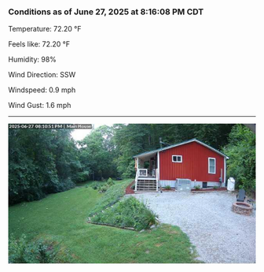 ### Conditions as of June 27, 2025 at 8:16:08 PM CDT 

Temperature: 72.20 &deg;F

Feels like: 72.20 &deg;F

Humidity: 98%

Wind Direction: SSW

Windspeed: 0.9 mph

Wind Gust: 1.6 mph

---

<img src="./images/latest.jpeg"/>

